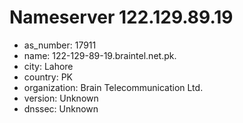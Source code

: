 # Nameserver 122.129.89.19

* as_number: 17911
* name: 122-129-89-19.braintel.net.pk.
* city: Lahore
* country: PK
* organization: Brain Telecommunication Ltd.
* version: Unknown
* dnssec: Unknown

